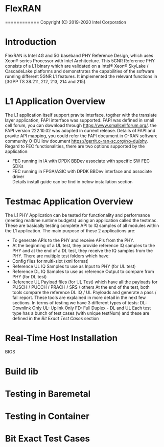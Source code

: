 # FlexRAN
============
Copyright (C) 2019-2020 Intel Corporation

Introduction
============
FlexRAN is Intel 4G and 5G baseband PHY Reference Design, which uses Xeon® series Processor with Intel Architecture. This 5GNR Reference PHY consists of a L1 binary which are validated on a Intel® Xeon® SkyLake / CascadeLake platforms and demonstrates the capabilities of the software running different 5GNR L1 features. It implemented the relevant functions in [3GPP TS 38.211, 212, 213, 214 and 215].

L1 Application Overview
============
The L1 application itself support pravite interface, togther with the translate layer application, FAPI interface was supported. FAPI was defined in small cell forum, you can download through https://www.smallcellforum.org/. the FAPI version 222.10.02 was adopted in current release. Details of FAPI and pravite API mapping, you could refer the FAPI document in O-RAN software community O-DU low document https://gerrit.o-ran-sc.org/r/o-du/phy. 
Regard to FEC functionalities, there are two options supported by the application
   * FEC running in IA with DPDK BBDev associate with specific SW FEC SDKs
   * FEC running in FPGA/ASIC with DPDK BBDev interface and associate driver<br>
Details install guide can be find in below installation section

Testmac Application Overview
============
The L1 PHY Application can be tested for functionality and performance (meeting realtime runtime budgets) using an application called the testmac. These are basically testing complete API to IQ samples of all modules within the L1 application. The main purpose of these 2 applications are:
  * To generate APIs to the PHY and receive APIs from the PHY.
  * At the beginning of a UL test, they provide reference IQ samples to the PHY and at the end of a DL test, they receive the IQ samples from the PHY.
There are multiple test folders which have:
  * Config files for multi-slot (xml format)
  * Reference UL IQ Samples to use as Input to PHY (for UL test)
  * Reference DL IQ Samples to use as reference Output to compare from PHY (for DL test)
  * Reference UL Payload files (for UL Test) which have all the payloads for PUSCH / PUCCH / PRACH / SRS / others
At the end of the test, both tools compare the reference DL IQ / UL Payloads and generate a pass / fail report.
These tools are explained in more detail in the next few sections. In terms of testing we have 3 different types of tests:
DL: Downlink Only
UL: Uplink Only
FD: Full Duplex - DL and UL
Each test type has a bunch of test cases (with unique testNum) and these are defined in the *Bit Exact Test Cases* section

Real-Time Host Installation
============
BIOS

Build lib
===========

Testing in Baremetal
===========

Testing in Container
===========

Bit Exact Test Cases
===========


